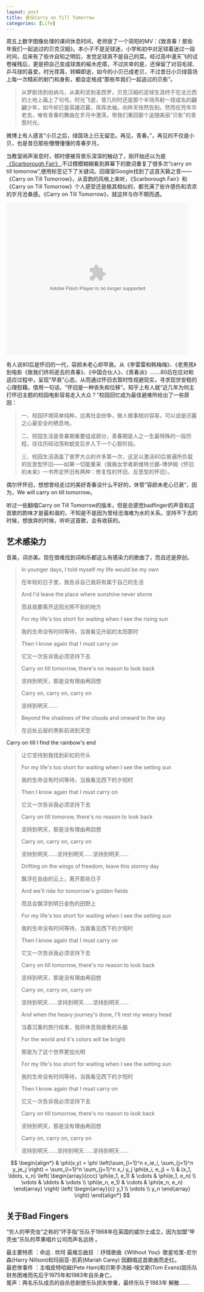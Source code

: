 ```yaml
---
layout: post
title: 音乐Carry on Till Tomorrow
categories: [Life]
---
```


周五上数字图像处理的课间休息时间，老师放了一个简短的MV：《致青春！那些年我们一起追过的贝克汉姆》。本小子不是足球迷，小学和初中对足球着迷过一段时间，后来有了些许自知之明后，发觉足球真不是自己的菜。经过高中漫天飞的试卷摧残后，更是把自己变成球类的榆木疙瘩，不过庆幸的是，还保留了对羽毛球、乒乓球的喜爱。时光荏苒，转瞬即逝，如今的小贝已成老贝，不过昔日小贝绿茵场上每一次精彩的射门和身影，都会定格成“那些年我们一起追过的贝影”。

>从梦剧场到伯纳乌，从美利坚到圣西罗，贝克汉姆的足球生涯终于在法兰西的土地上画上了句号。时光飞逝，曾几何时还是那个半场吊射一球成名的翩翩少年，如今却已是英雄迟暮，挥挥衣袖，向昨天怅然告别。然而任凭年华老去，唯有青春的舞曲在岁月中激荡，带我们重回那个追随美丽“贝影”的青葱时光。

微博上有人感言“小贝之后，绿茵场上已无留恋。再见，青春。”，再见的不仅是小贝，也是昔日那些懵懵懂懂的青春岁月。

当教室闹声渐息时，顿时便被背景乐深深的触动了，刚开始还以为是[《Scarborough Fair》](http://v.youku.com/v_show/id_XMTAwMTk5NDg0.html),不过模模糊糊看到屏幕下的歌词重复了很多次“carry on till tomorrow”,便用标签记下了关键词。回寝室Google找到了这首天籁之音——《Carry on Till Tomorrow》，从音韵的风格上来听，《Scarborough Fair》和《Carry on Till Tomorrow》个人感受还是极其相似的，都充满了些许感伤和浓浓的岁月沧桑感。《Carry on Till Tomorrow》，就这样与你不期而遇。

<object width="800" height="600">
<param name="movie" value="http://player.youku.com/player.php/sid/XMzkzODI1NDQ=/v.swf"></param>
<param name="allowFullScreen" value="true" />
<param name="allowScriptAccess" value="always"/>
<param name="wmode" value="transparent"></param>
<param name="bgColor" value="#ffffff"></param>
<embed src="http://player.youku.com/player.php/sid/XMzkzODI1NDQ=/v.swf" allowFullScreen="true" quality="high" width="480" height="400" align="middle" allowScriptAccess="always" type="application/x-shockwave-flash"></embed>
</object>

有人说80后是怀旧的一代，容颜未老心却早衰。从《李雷雷和韩梅梅》、《老男孩》到电影《致我们终将逝去的青春》、《中国合伙人》、《青春派》.......80后在应对和适应过程中，呈现“早衰”心态，从而通过怀旧去暂时性规避现实，寻求现世安稳的心理慰藉。借用一句话，"怀旧是一种丧失和位移"。知乎上有人就“近几年为何主打怀旧主题的校园电影容易走入大众？”校园回忆成为最佳避难所给出了一些原因：

> 一、校园环境简单纯粹，远离社会纷争，做人做事相对容易，可以说是迟暮之心最安全的栖息地。
> 
> 二、校园生活是青春期重要组成部分，青春期是人之一生最特殊的一段历程，往往历经动荡和蜕变后步入下一个心智阶段。
>
> 三、校园生活涵盖了普罗大众的许多第一次，这足以激活80后普遍所负载的反思型怀旧——如果一切能重来（俄裔女学者斯维特兰娜-博伊姆《怀旧的未来》一书界定怀旧有两种：修复性的怀旧、反思型的怀旧）。

偶尔怀怀旧，想想曾经走过的美好青春没什么不好的，休管“容颜未老心已衰”，因为，We will carry on till tomorrow。

听过一些翻唱Carry on Till Tomorrow的版本，但是总感觉badfinger的声音和这首歌的韵味才是最和谐的，不知是不是因为曾经沧海难为水的关系。坚持不下去的时候，想放弃的时候，听听这首歌，会有收获的。

## 艺术感染力

音美，词亦美。现在很难找到词和乐都这么有感染力的歌曲了，而且还是原创。

> In younger days, I told myself my life would be my own
>
> 在年轻的日子里，我告诉自己我将有属于自己的生活
>
>And I'd leave the place where sunshine never shone
>
>而且我要离开这阳光照不到的地方
>
>For my life's too short for waiting when I see the rising sun
>
>我的生命没有时间等待，当我看见升起的太阳那时
>
>Then I know again that I must carry on
>
>它又一次告诉我必须坚持下去
>
>Carry on till tomorrow, there's no reason to look back
>
>坚持到明天，那是没有理由再回想
>
>Carry on, carry on, carry on
>
>坚持到明天……
>
>Beyond the shadows of the clouds and onward to the sky
>
>在远处云层的黑影前进到天空
>
Carry on till I find the rainbow's end
>
>让它坚持到我找到彩虹的尽头
>
>For my life's too short for waiting when I see the setting sun
>
>我的生命没有时间等待，当我看见西下的夕阳时
>
>Then I know again that I must carry on
>
>它又一次告诉我必须坚持下去
>
>Carry on till tomorow, there's no reason to look back
>
>坚持到明天，那是没有理由再回想
>
>Carry on, carry on, carry on
>
>坚持到明天……坚持到明天……坚持到明天……
>
>Drifting on the wings of freedom, leave this stormy day
>
>飘浮在自由的云上，离开那些日子
>
>And we'll ride for tomorrow's golden fields
>
>而且会飘浮到明日金色的田野上</br>
>
>For my life's too short for waiting when I see the setting sun
>
>我的生命没有时间等待，当我看见西下的夕阳时
>
>Then I know again that I must carry on
>
>它又一次告诉我必须坚持下去
>
>Carry on till tomorrow, there's no reason to look back
>
>坚持到明天，那是没有理由再回想
>
>Carry on, carry on, carry on
>
>坚持到明天……坚持到明天……坚持到明天……
>
>And when the heavy journey's done, I'll rest my weary head
>
>当着沉重的旅行结束，我将休息我疲惫的头脑
>
>For the world and it's colors will be bright
>
>那是为了这个世界更加光明
>
>For my life's too short for waiting when I see the setting sun
>
>我的生命没有时间等待，当我看见西下的夕阳时
>
>Then I know again that I must carry on
>
>它又一次告诉我必须坚持下去
>
>Carry on till tomorrow, there's no reason to look back
>
>坚持到明天，那是没有理由再回想
>
>Carry on, carry on, carry on
>
>坚持到明天……坚持到明天……坚持到明天……

$$
\begin{align*}
  & \phi(x,y) = \phi \left(\sum_{i=1}^n x_ie_i, \sum_{j=1}^n y_je_j \right)
  = \sum_{i=1}^n \sum_{j=1}^n x_i y_j \phi(e_i, e_j) = \\
  & (x_1, \ldots, x_n) \left( \begin{array}{ccc}
      \phi(e_1, e_1) & \cdots & \phi(e_1, e_n) \\
      \vdots & \ddots & \vdots \\
      \phi(e_n, e_1) & \cdots & \phi(e_n, e_n)
    \end{array} \right)
  \left( \begin{array}{c}
      y_1 \\
      \vdots \\
      y_n
    \end{array} \right)
\end{align*}
$$

## 关于Bad Fingers

“穷人的甲壳虫”之称的“坏手指”乐队于1968年在英国的威尔士成立，因为加盟“甲壳虫”乐队的苹果唱片公司而声名远扬 。

 最主要特质 ：命运 . 坎坷
 最难忘曲目 ：抒情歌曲《Without You》歌星哈里-尼尔森(Harry Nillson)和玛丽亚-凯莉(Mariah Carey) 因翻唱这首歌曲而走红。</br>
 最悲惨事件 ：主唱皮特哈姆(Pete Ham)和贝斯手汤姆-埃文斯(Tom Evans)因乐队财务困难而先后于1975年和1983年自杀身亡。 </br>
 尾声：两名乐队成员的自杀悲剧使乐队损失惨重，最终乐队于1983年 解散.......
